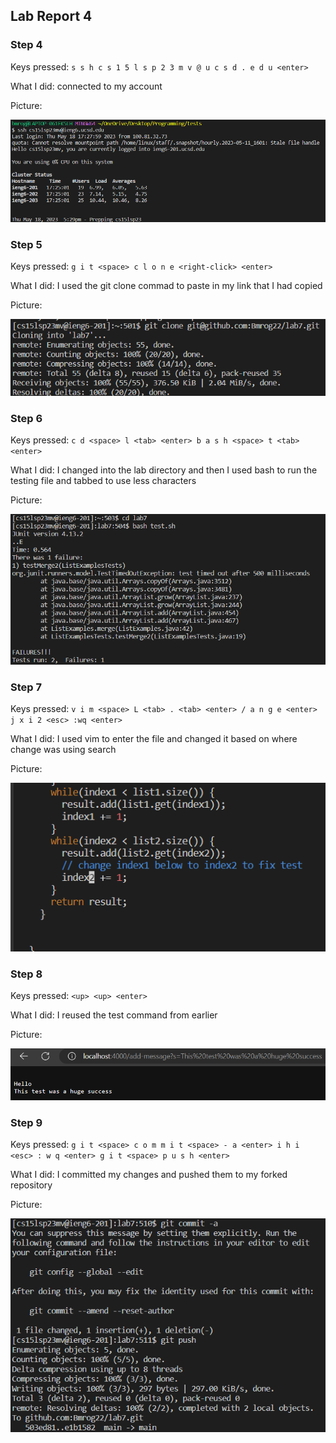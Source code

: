 <h2>Lab Report 4</h2>

<h3>Step 4</h3>

Keys pressed: `s s h c s 1 5 l s p 2 3 m v @ u c s d . e d u <enter>`
  
What I did: connected to my account
  
Picture: 
  
![Image](login.png)

<h3>Step 5</h3>
  
Keys pressed: `g i t <space> c l o n e <right-click> <enter>`
  
What I did: I used the git clone commad to paste in my link that I had copied
  
Picture: 
  
![Image](clone.png)
  
<h3>Step 6</h3>
  
Keys pressed: `c d <space> l <tab> <enter> b a s h <space> t <tab> <enter>`
  
What I did: I changed into the lab directory and then I used bash to run the testing file and tabbed to use less characters
  
Picture: 
  
![Image](Test1.png)
  
<h3>Step 7</h3>
  
Keys pressed: `v i m <space> L <tab> . <tab> <enter> / a n g e <enter> j x i 2 <esc> :wq <enter>`
  
What I did: I used vim to enter the file and changed it based on where change was using search
  
Picture: 
  
![Image](change.png)
  
<h3>Step 8</h3>
  
Keys pressed: `<up> <up> <enter>`
  
What I did: I reused the test command from earlier
  
Picture: 
  
![Image](Test2.png)
  
<h3>Step 9</h3>
  
Keys pressed: `g i t <space> c o m m i t <space> - a <enter> i h i <esc> : w q <enter> g i t <space> p u s h <enter>`
  
What I did: I committed my changes and pushed them to my forked repository
  
Picture: 
  
![Image](push.png)
